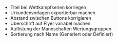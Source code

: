 * Titel bei Wettkampfserien korriegen
* Urkundenvorlagen exportierbar machen
* Abstand zwischen Buttons korrigieren
* Überschrift auf Flyer variabel machen
* Auflistung der Mannschaften Wertungsgruppen
* Sortierung nach Name (Generiert oder Definiert)